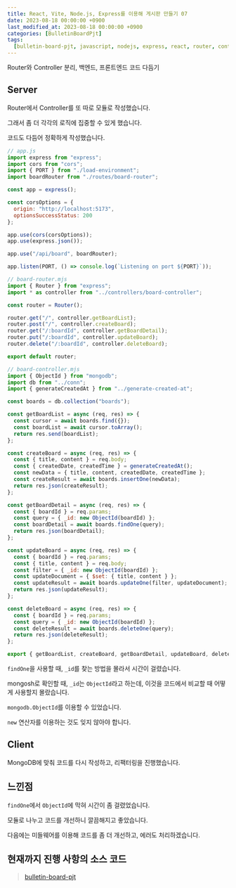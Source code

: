 ```yaml
---
title: React, Vite, Node.js, Express를 이용해 게시판 만들기 07
date: 2023-08-18 00:00:00 +0900
last_modified_at: 2023-08-18 00:00:00 +0900
categories: [BulletinBoardPjt]
tags:
  [bulletin-board-pjt, javascript, nodejs, express, react, router, controller]
---
```


Router와 Controller 분리, 백엔드, 프론트엔드 코드 다듬기

## Server

Router에서 Controller를 또 따로 모듈로 작성했습니다.

그래서 좀 더 각각의 로직에 집중할 수 있게 했습니다.

코드도 다듬어 정확하게 작성했습니다.

```javascript
// app.js
import express from "express";
import cors from "cors";
import { PORT } from "./load-environment";
import boardRouter from "./routes/board-router";

const app = express();

const corsOptions = {
  origin: "http://localhost:5173",
  optionsSuccessStatus: 200
};

app.use(cors(corsOptions));
app.use(express.json());

app.use("/api/board", boardRouter);

app.listen(PORT, () => console.log(`Listening on port ${PORT}`));
```

```javascript
// board-router.mjs
import { Router } from "express";
import * as controller from "../controllers/board-controller";

const router = Router();

router.get("/", controller.getBoardList);
router.post("/", controller.createBoard);
router.get("/:boardId", controller.getBoardDetail);
router.put("/:boardId", controller.updateBoard);
router.delete("/:boardId", controller.deleteBoard);

export default router;
```

```javascript
// board-controller.mjs
import { ObjectId } from "mongodb";
import db from "../conn";
import { generateCreatedAt } from "../generate-created-at";

const boards = db.collection("boards");

const getBoardList = async (req, res) => {
  const cursor = await boards.find({});
  const boardList = await cursor.toArray();
  return res.send(boardList);
};

const createBoard = async (req, res) => {
  const { title, content } = req.body;
  const { createdDate, createdTime } = generateCreatedAt();
  const newData = { title, content, createdDate, createdTime };
  const createResult = await boards.insertOne(newData);
  return res.json(createResult);
};

const getBoardDetail = async (req, res) => {
  const { boardId } = req.params;
  const query = { _id: new ObjectId(boardId) };
  const boardDetail = await boards.findOne(query);
  return res.json(boardDetail);
};

const updateBoard = async (req, res) => {
  const { boardId } = req.params;
  const { title, content } = req.body;
  const filter = { _id: new ObjectId(boardId) };
  const updateDocument = { $set: { title, content } };
  const updateResult = await boards.updateOne(filter, updateDocument);
  return res.json(updateResult);
};

const deleteBoard = async (req, res) => {
  const { boardId } = req.params;
  const query = { _id: new ObjectId(boardId) };
  const deleteResult = await boards.deleteOne(query);
  return res.json(deleteResult);
};

export { getBoardList, createBoard, getBoardDetail, updateBoard, deleteBoard };
```

`findOne`을 사용할 때, `_id`를 찾는 방법을 몰라서 시간이 걸렸습니다.

mongosh로 확인할 때, `_id`는 `ObjectId`라고 하는데, 이것을 코드에서 비교할 때 어떻게 사용할지 몰랐습니다.

`mongodb.ObjectId`를 이용할 수 있었습니다.

`new` 연산자를 이용하는 것도 잊지 않아야 합니다.

## Client

MongoDB에 맞춰 코드를 다시 작성하고, 리팩터링을 진행했습니다.

## 느낀점

`findOne`에서 `ObjectId`에 막혀 시간이 좀 걸렸었습니다.

모듈로 나누고 코드를 개선하니 깔끔해지고 좋았습니다.

다음에는 미들웨어를 이용해 코드를 좀 더 개선하고, 에러도 처리하겠습니다.

## 현재까지 진행 사항의 소스 코드

> [bulletin-board-pjt](https://github.com/hhejo/bulletin-board-pjt/tree/e2ea0ad48ce980d03bd79b324765a5b6c6c720cb)
